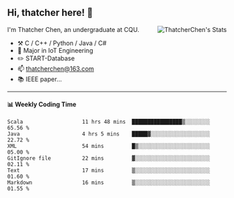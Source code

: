 ## Hi, thatcher here! :wave:

<img align="right" src="https://github-readme-stats.vercel.app/api?username=thatcherchen&title_color=333&text_color=777" alt="ThatcherChen's Stats" >

I'm Thatcher Chen, an undergraduate at CQU.

- :hammer_and_pick:  C / C++ / Python / Java / C# 
- :seedling:  Major in IoT Engineering
- :pencil2: START-Database
- :mailbox: thatcherchen@163.com
- :books: IEEE paper...

---

#### :bar_chart: Weekly Coding Time

<!--START_SECTION:waka-->

```text
Scala                   11 hrs 48 mins  ████████████████▒░░░░░░░░   65.56 %
Java                    4 hrs 5 mins    █████▓░░░░░░░░░░░░░░░░░░░   22.72 %
XML                     54 mins         █▒░░░░░░░░░░░░░░░░░░░░░░░   05.00 %
GitIgnore file          22 mins         ▓░░░░░░░░░░░░░░░░░░░░░░░░   02.11 %
Text                    17 mins         ▒░░░░░░░░░░░░░░░░░░░░░░░░   01.60 %
Markdown                16 mins         ▒░░░░░░░░░░░░░░░░░░░░░░░░   01.55 %
```

<!--END_SECTION:waka-->
